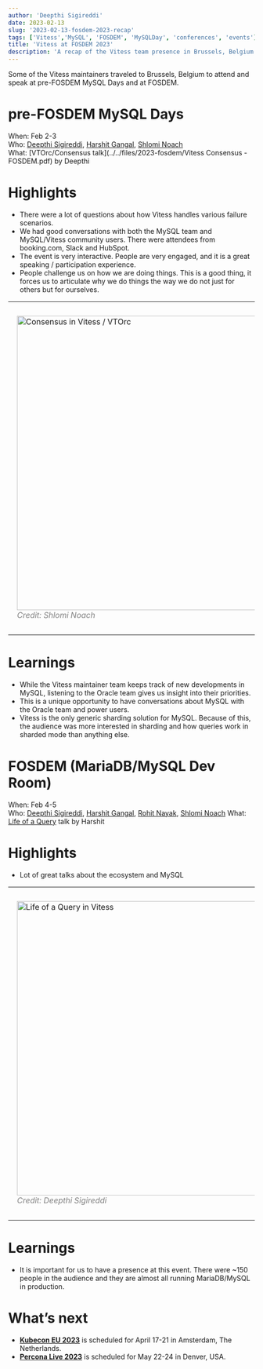 ```yaml
---
author: 'Deepthi Sigireddi'
date: 2023-02-13
slug: '2023-02-13-fosdem-2023-recap'
tags: ['Vitess','MySQL', 'FOSDEM', 'MySQLDay', 'conferences', 'events']
title: 'Vitess at FOSDEM 2023'
description: 'A recap of the Vitess team presence in Brussels, Belgium'
---
```

Some of the Vitess maintainers traveled to Brussels, Belgium to attend and speak at pre-FOSDEM MySQL Days and at FOSDEM.

# pre-FOSDEM MySQL Days
When: Feb 2-3  
Who: [Deepthi Sigireddi](https://twitter.com/ATechGirl), [Harshit Gangal](https://twitter.com/harshitgangal), [Shlomi Noach](https://twitter.com/ShlomiNoach)  
What: [VTOrc/Consensus talk](../../files/2023-fosdem/Vitess Consensus - FOSDEM.pdf) by Deepthi

# Highlights
- There were a lot of questions about how Vitess handles various failure scenarios.
- We had good conversations with both the MySQL team and MySQL/Vitess community users. There were attendees from booking.com, Slack and HubSpot.
- The event is very interactive. People are very engaged, and it is a great speaking / participation experience.
- People challenge us on how we are doing things. This is a good thing, it forces us to articulate why we do things the way we do not just for others but for ourselves.
<table>
<tr>
<td> 
  <p style="padding: 10px">
<img src="/files/2023-fosdem/deepthi-consensus.jpg" alt="Consensus in Vitess / VTOrc" style="width:600px"/> 
  <br>
  <em style="color: grey">Credit: Shlomi Noach</em>
</td>
</tr>
</table>

# Learnings
- While the Vitess maintainer team keeps track of new developments in MySQL, listening to the Oracle team gives us insight into their priorities.
- This is a unique opportunity to have conversations about MySQL with the Oracle team and power users.
- Vitess is the only generic sharding solution for MySQL. Because of this, the audience was more interested in sharding and how queries work in sharded mode than anything else.

# FOSDEM (MariaDB/MySQL Dev Room)
When: Feb 4-5  
Who: [Deepthi Sigireddi](https://twitter.com/ATechGirl), [Harshit Gangal](https://twitter.com/harshitgangal), [Rohit Nayak](https://twitter.com/rohitnayak), [Shlomi Noach](https://twitter.com/ShlomiNoach) 
What: [Life of a Query](https://fosdem.org/2023/schedule/event/life_query_vitess/) talk by Harshit

# Highlights
- Lot of great talks about the ecosystem and MySQL
<table>
<tr>
<td> 
  <p style="padding: 10px">
<img src="/files/2023-fosdem/harshit-life-query.jpg" alt="Life of a Query in Vitess" style="width:600px"/> 
  <br>
  <em style="color: grey">Credit: Deepthi Sigireddi</em>
</td>
<td> 
  <p style="padding: 10px">
<img src="/files/2023-fosdem/team.jpg" alt="Maintainers at FOSDEM" style="width:600px"/> 
  <br>
  <em style="color: grey">Credit: Shlomi Noach</em>
</td>
</tr>
</table>

# Learnings
- It is important for us to have a presence at this event. There were ~150 people in the audience and they are almost all running MariaDB/MySQL in production.

# What’s next
- **[Kubecon EU 2023](https://events.linuxfoundation.org/kubecon-cloudnativecon-europe-2023/)** is scheduled for April 17-21 in Amsterdam, The Netherlands.
- **[Percona Live 2023](https://www.percona.com/live/conferences)** is scheduled for May 22-24 in Denver, USA.

